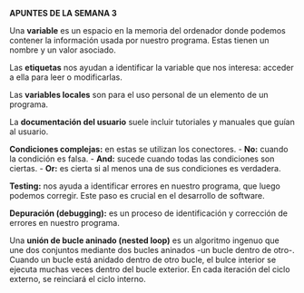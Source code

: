 **APUNTES DE LA SEMANA 3**

Una **variable** es un espacio en la memoria del ordenador donde podemos contener la información usada por nuestro programa. Estas tienen un nombre y un valor asociado.

Las **etiquetas** nos ayudan a identificar la variable que nos interesa: acceder a ella para leer o modificarlas.

Las **variables locales** son para el uso personal de un elemento de un programa.

La **documentación del usuario** suele incluir tutoriales y manuales que guían al usuario.

**Condiciones complejas:** en estas se utilizan los conectores.
    - **No:** cuando la condición es falsa.
    - **And:** sucede cuando todas las condiciones son ciertas.
    - **Or:** es cierta si al menos una de sus condiciones es verdadera.

**Testing:** nos ayuda a identificar errores en nuestro programa, que luego podemos corregir. Este paso es crucial en el desarrollo de software.

**Depuración (debugging):** es un proceso de identificación y corrección de errores en nuestro programa.

Una **unión de bucle aninado (nested loop)** es un algoritmo ingenuo que une dos conjuntos mediante dos bucles aninados -un  bucle dentro de otro-. 
    Cuando un bucle está anidado dentro de otro bucle, el bulce interior se ejecuta muchas veces dentro del bucle exterior. En cada iteración del ciclo externo, se reinciará el ciclo interno.